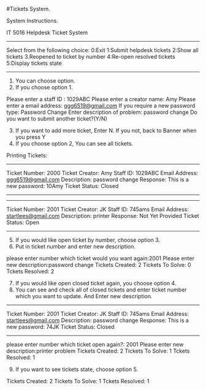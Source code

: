 #Tickets System.

System Instructions.

IT 5016 Helpdesk Ticket System 
________________________________________________
Select from the following choice:
	0:Exit
	1:Submit helpdesk tickets
	2:Show all tickets
	3.Reopened to ticket by number
	4:Re-open resolved tickets
	5:Display tickets state
________________________________________________

1. You can choose option. 
2. If you choose option 1.

Please enter a staff ID : 1029ABC
Please enter a creator name: Amy
Please enter a email address: ggg6519@gmail.com
If you require a new password type: Password Change
Enter description of problem: password change
Do you want to submit another ticket?(Y/N)

3. If you want to add more ticket, Enter N. If you not, back to Banner when you press Y
4. If you choose option 2, You can see all tickets.

Printing Tickets:

________________________________________________
Ticket Number: 2000
Ticket Creator: Amy
Staff ID: 1029ABC
Email Address: ggg6519@gmail.com
Description: password change
Response: This is a new password: 10Amy
Ticket Status: Closed
________________________________________________
________________________________________________
Ticket Number: 2001
Ticket Creator: JK
Staff ID: 745ams
Email Address: startlees@gmail.com
Description: printer
Response: Not Yet Provided
Ticket Status: Open
________________________________________________

5. If you would like open ticket by number, choose option 3.
6. Put in ticket number and enter new description.

please enter number which ticket would you want again:2001
Please enter new description:password change
Tickets Created: 2
Tickets To Solve: 0
Tckets Resolved: 2

7. If you would like open closed ticket again, you choose option 4.
8. You can see and check all of closed tickets and enter ticket number which you want to update. And Enter new description.

________________________________________________
Ticket Number: 2001
Ticket Creator: JK
Staff ID: 745ams
Email Address: startlees@gmail.com
Description: password change
Response: This is a new password: 74JK
Ticket Status: Closed
________________________________________________
please enter number which ticket open again?: 2001
Please enter new description:printer problem
Tickets Created: 2
Tickets To Solve: 1
Tckets Resolved: 1

9. If you want to see tickets state, choose option 5.

Tickets Created: 2
Tickets To Solve: 1
Tckets Resolved: 1
